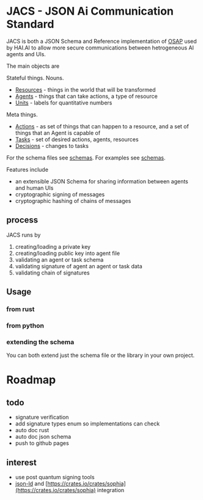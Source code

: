 # JACS - JSON Ai Communication Standard

JACS is both a JSON Schema and Reference implementation of [OSAP](https://github.com/HumanAssistedIntelligence/OSAP) used by HAI.AI to allow more secure communications between hetrogeneous AI agents and UIs.


The main objects are

Stateful things. Nouns.

 - [Resources](./docs/schema/resource.md) - things in the world that will be transformed
 - [Agents](./docs/schema/agent.md) - things that can take actions, a type of resource
 - [Units](./docs/schema/unit.md) - labels for quantitative numbers

Meta things.

 - [Actions](./docs/schema/action.md) - as set of things that can happen to a resource, and a set of things that an Agent is capable of
 - [Tasks](./docs/schema/task.md) - set of desired actions, agents, resources
 - [Decisions](./docs/schema/decision.md) - changes to tasks


For the schema files see [schemas](./schemas).
For examples see [schemas](./examples).



Features include

 - an extensible JSON Schema for sharing information between agents and human UIs
 - cryptographic signing of messages
 - cryptographic hashing of chains of messages

## process

JACS runs by

1. creating/loading a private key
2. creating/loading public key into agent file
3. validating an agent or task schema
4. validating signature of agent an agent or task data
5. validating chain of signatures

## Usage

### from rust


### from python



### extending the schema

You can both extend just the schema file or the library in your own project.


# Roadmap

## todo

 - signature verification
 - add signature types enum so implementations can check
 - auto doc rust
 - auto doc json schema
 - push to github pages


## interest

 - use post quantum signing tools
 - [json-ld](https://json-ld.org/) and  [https://crates.io/crates/sophia](https://crates.io/crates/sophia) integration

